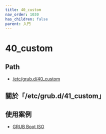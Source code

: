 ```yaml
---
title: 40_custom
nav_order: 1030
has_children: false
parent: 入門
---
```



# 40_custom

## Path

* [/etc/grub.d/40_custom](https://samwhelp.github.io/note-about-grub/read/explore/ubuntu/file/etc_grub_d_40_custom.html)

## 關於「/etc/grub.d/41_custom」


## 使用案例

* [GRUB Boot ISO](https://samwhelp.github.io/note-about-grub/read/howto/boot_iso.html)
